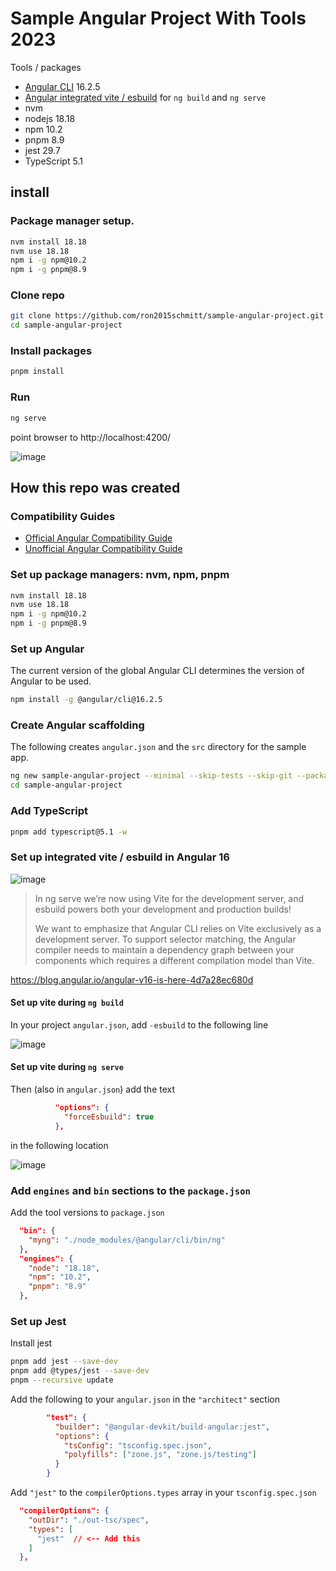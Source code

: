 # Sample Angular Project With Tools 2023

Tools / packages

- [Angular CLI](https://github.com/angular/angular-cli) 16.2.5
- [Angular integrated vite / esbuild](https://angular.io/guide/esbuild) for `ng build` and `ng serve`
- nvm
- nodejs 18.18
- npm 10.2
- pnpm 8.9
- jest 29.7
- TypeScript 5.1

## install

### Package manager setup.

```bash
nvm install 18.18
nvm use 18.18
npm i -g npm@10.2
npm i -g pnpm@8.9
```
 
### Clone repo

```bash
git clone https://github.com/ron2015schmitt/sample-angular-project.git
cd sample-angular-project
```

### Install packages

```bash
pnpm install
```

### Run

```bash
ng serve
```
point browser to http://localhost:4200/

![image](https://github.com/ron2015schmitt/sample-angular-project/assets/11559541/5cfdf453-d959-402e-8f41-4cd7b1aa6e96)

## How this repo was created

### Compatibility Guides

- [Official Angular Compatibility Guide](https://angular.io/guide/versions)
- [Unofficial Angular Compatibility Guide](https://gist.github.com/LayZeeDK/c822cc812f75bb07b7c55d07ba2719b3)

### Set up package managers: nvm, npm, pnpm

```bash
nvm install 18.18
nvm use 18.18
npm i -g npm@10.2
npm i -g pnpm@8.9
```

### Set up Angular 

The current version of the global Angular CLI determines the version of Angular to be used.  

```bash
npm install -g @angular/cli@16.2.5
```

### Create Angular scaffolding 

The following creates `angular.json` and the `src` directory for the sample app.

```bash
ng new sample-angular-project --minimal --skip-tests --skip-git --package-manager=pnpm
cd sample-angular-project
```

### Add TypeScript

```bash
pnpm add typescript@5.1 -w
```

### Set up integrated vite / esbuild in Angular 16

![image](https://github.com/ron2015schmitt/sample-angular-project/assets/11559541/c91fe9f2-6a4c-4749-86bd-484a964c1d68)


>In ng serve we’re now using Vite for the development server, and esbuild powers both your development and production builds!
>
>We want to emphasize that Angular CLI relies on Vite exclusively as a development server. To support selector matching, the Angular compiler needs to maintain a dependency graph between your components which requires a different compilation model than Vite.

https://blog.angular.io/angular-v16-is-here-4d7a28ec680d


#### Set up vite during `ng build`

In your project `angular.json`, add `-esbuild` to the following line

![image](https://github.com/ron2015schmitt/sample-angular-project/assets/11559541/98e502f5-3677-423d-bc01-05d0c3f46141)



#### Set up vite during `ng serve`

Then (also in `angular.json`) add the text
```json
          "options": {
            "forceEsbuild": true
          },
```

in the following location

![image](https://github.com/ron2015schmitt/sample-angular-project/assets/11559541/f399a464-7c45-4129-a51a-a23d8241a72b)


### Add `engines` and `bin` sections to the `package.json`

Add the tool versions to `package.json`

```json
  "bin": {
    "myng": "./node_modules/@angular/cli/bin/ng"
  },
  "engines": {
    "node": "18.18",
    "npm": "10.2",
    "pnpm": "8.9"
  },
```

### Set up Jest 

Install jest

```bash
pnpm add jest --save-dev
pnpm add @types/jest --save-dev
pnpm --recursive update
```

Add the following to your `angular.json` in the `"architect"` section
```json
        "test": {
          "builder": "@angular-devkit/build-angular:jest",
          "options": {
            "tsConfig": "tsconfig.spec.json",
            "polyfills": ["zone.js", "zone.js/testing"]
          }
        }
```

Add `"jest"` to the `compilerOptions.types` array in your `tsconfig.spec.json`
```json
  "compilerOptions": {
    "outDir": "./out-tsc/spec",
    "types": [
      "jest"  // <-- Add this 
    ]
  },
```



